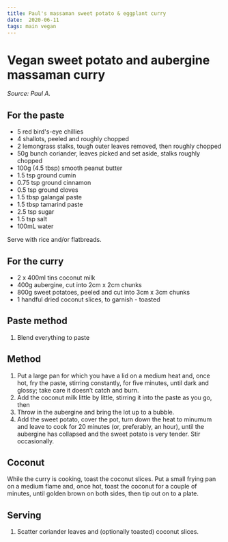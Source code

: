 ```yaml
---
title: Paul's massaman sweet potato & eggplant curry
date:  2020-06-11
tags: main vegan
---
```

# Vegan sweet potato and aubergine massaman curry

_Source: Paul A._

## For the paste
* 5 red bird's-eye chillies
* 4 shallots, peeled and roughly chopped
* 2 lemongrass stalks, tough outer leaves removed, then roughly chopped
* 50g bunch coriander, leaves picked and set aside, stalks roughly chopped
* 100g (4.5 tbsp) smooth peanut butter
* 1.5 tsp ground cumin
* 0.75 tsp ground cinnamon
* 0.5 tsp ground cloves
* 1.5 tbsp galangal paste
* 1.5 tbsp tamarind paste
* 2.5 tsp sugar
* 1.5 tsp salt
* 100mL water

Serve with rice and/or flatbreads.

## For the curry
* 2 x 400ml tins coconut milk
* 400g aubergine, cut into 2cm x 2cm chunks
* 800g sweet potatoes, peeled and cut into 3cm x 3cm chunks
* 1 handful dried coconut slices, to garnish - toasted

## Paste method

1. Blend everything to paste

## Method

1. Put a large pan for which you have a lid on a medium heat and, once
   hot, fry the paste, stirring constantly, for five minutes, until
   dark and glossy; take care it doesn’t catch and burn.
1. Add the coconut milk little by little, stirring it into the paste
   as you go, then
1. Throw in the aubergine and bring the lot up to a bubble.
1. Add the sweet potato, cover the pot, turn down the heat to minumum
   and leave to cook for 20 minutes (or, preferably, an hour), until
   the aubergine has collapsed and the sweet potato is very tender.
   Stir occasionally.

## Coconut

While the curry is cooking, toast the coconut slices. Put a small
frying pan on a medium flame and, once hot, toast the coconut for a
couple of minutes, until golden brown on both sides, then tip out on
to a plate.

## Serving

1. Scatter coriander leaves and (optionally toasted) coconut slices.
